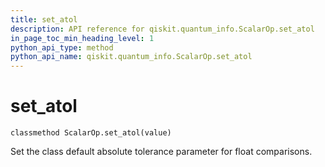 ```yaml
---
title: set_atol
description: API reference for qiskit.quantum_info.ScalarOp.set_atol
in_page_toc_min_heading_level: 1
python_api_type: method
python_api_name: qiskit.quantum_info.ScalarOp.set_atol
---
```


# set\_atol

<span id="qiskit.quantum_info.ScalarOp.set_atol" />

`classmethod ScalarOp.set_atol(value)`

Set the class default absolute tolerance parameter for float comparisons.

